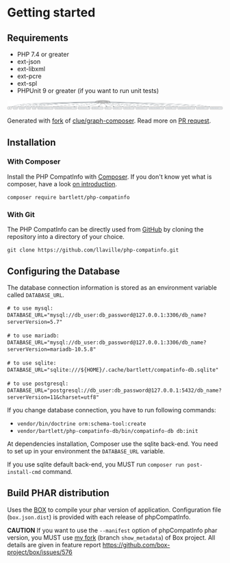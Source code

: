<!-- markdownlint-disable MD013 -->
# Getting started

## Requirements

* PHP 7.4 or greater
* ext-json
* ext-libxml
* ext-pcre
* ext-spl
* PHPUnit 9 or greater (if you want to run unit tests)

![GraPHP Composer](./graph-composer.svg)

Generated with [fork](https://github.com/markuspoerschke/graph-composer/tree/add-options-to-exclude) of [clue/graph-composer](https://github.com/clue/graph-composer).
Read more on [PR request](https://github.com/clue/graph-composer/pull/45).

## Installation

### With Composer

Install the PHP CompatInfo with [Composer](https://getcomposer.org/).
If you don't know yet what is composer, have a look [on introduction](http://getcomposer.org/doc/00-intro.md).

```shell
composer require bartlett/php-compatinfo
```

### With Git

The PHP CompatInfo can be directly used from [GitHub](https://github.com/llaville/php-compatinfo.git)
by cloning the repository into a directory of your choice.

```shell
git clone https://github.com/llaville/php-compatinfo.git
```

## Configuring the Database

The database connection information is stored as an environment variable called `DATABASE_URL`.

```shell
# to use mysql:
DATABASE_URL="mysql://db_user:db_password@127.0.0.1:3306/db_name?serverVersion=5.7"

# to use mariadb:
DATABASE_URL="mysql://db_user:db_password@127.0.0.1:3306/db_name?serverVersion=mariadb-10.5.8"

# to use sqlite:
DATABASE_URL="sqlite:///${HOME}/.cache/bartlett/compatinfo-db.sqlite"

# to use postgresql:
DATABASE_URL="postgresql://db_user:db_password@127.0.0.1:5432/db_name?serverVersion=11&charset=utf8"
```

If you change database connection, you have to run following commands:

- `vendor/bin/doctrine orm:schema-tool:create`
- `vendor/bartlett/php-compatinfo-db/bin/compatinfo-db db:init`

At dependencies installation, Composer use the sqlite back-end. You need to set up in your environment the `DATABASE_URL` variable.

If you use sqlite default back-end, you MUST run `composer run post-install-cmd` command.

## Build PHAR distribution

Uses the [BOX](https://github.com/box-project/box/) to compile your phar version of application.
Configuration file (`box.json.dist`) is provided with each release of phpCompatInfo.

**CAUTION** If you want to use the `--manifest` option of phpCompatInfo phar version, you MUST use
[my fork](https://github.com/llaville/box/tree/show_metadata) (branch `show_metadata`) of Box project.
All details are given in feature report <https://github.com/box-project/box/issues/576>
